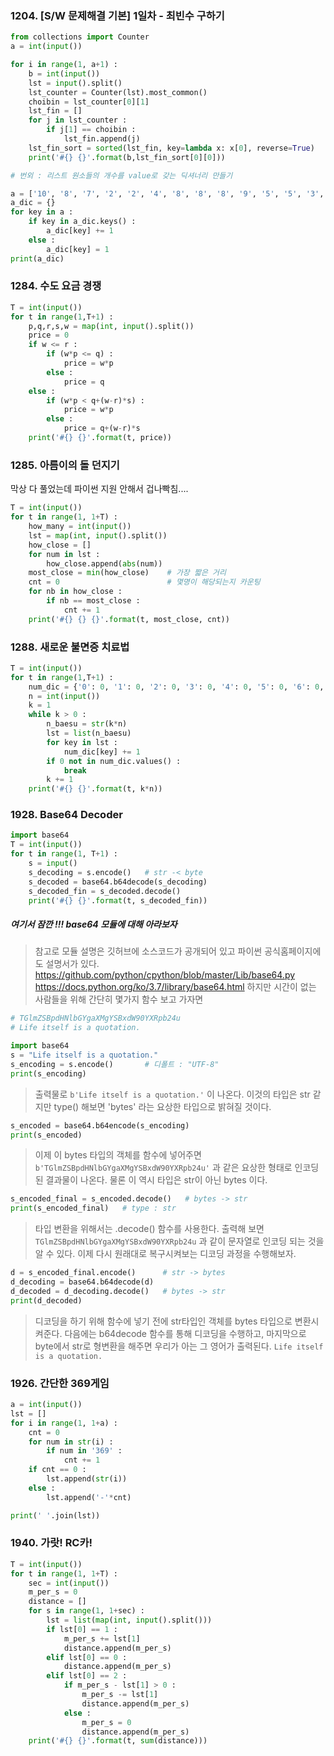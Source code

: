 ### 1204. [S/W 문제해결 기본] 1일차 - 최빈수 구하기
```python
from collections import Counter
a = int(input())

for i in range(1, a+1) : 
    b = int(input())
    lst = input().split()
    lst_counter = Counter(lst).most_common()
    choibin = lst_counter[0][1]
    lst_fin = []
    for j in lst_counter : 
        if j[1] == choibin : 
            lst_fin.append(j)
    lst_fin_sort = sorted(lst_fin, key=lambda x: x[0], reverse=True)
    print('#{} {}'.format(b,lst_fin_sort[0][0]))
```
```python
# 번외 : 리스트 원소들의 개수를 value로 갖는 딕셔너리 만들기 

a = ['10', '8', '7', '2', '2', '4', '8', '8', '8', '9', '5', '5', '3', '2', '2', '5', '5']
a_dic = {}
for key in a : 
    if key in a_dic.keys() : 
        a_dic[key] += 1
    else : 
        a_dic[key] = 1
print(a_dic)
```


### 1284. 수도 요금 경쟁
```python
T = int(input())
for t in range(1,T+1) : 
    p,q,r,s,w = map(int, input().split())
    price = 0
    if w <= r : 
        if (w*p <= q) : 
            price = w*p
        else : 
            price = q
    else : 
        if (w*p < q+(w-r)*s) : 
            price = w*p
        else : 
            price = q+(w-r)*s
    print('#{} {}'.format(t, price))
```


### 1285. 아름이의 돌 던지기
막상 다 풀었는데 파이썬 지원 안해서 겁나빡침.... 
```python
T = int(input())
for t in range(1, 1+T) : 
    how_many = int(input())
    lst = map(int, input().split())
    how_close = []
    for num in lst : 
        how_close.append(abs(num))
    most_close = min(how_close)    # 가장 짧은 거리
    cnt = 0                        # 몇명이 해당되는지 카운팅
    for nb in how_close : 
        if nb == most_close : 
            cnt += 1
    print('#{} {} {}'.format(t, most_close, cnt))
```


### 1288. 새로운 불면증 치료법
```python
T = int(input())
for t in range(1,T+1) : 
    num_dic = {'0': 0, '1': 0, '2': 0, '3': 0, '4': 0, '5': 0, '6': 0, '7': 0, '8': 0, '9': 0}
    n = int(input())
    k = 1
    while k > 0 : 
        n_baesu = str(k*n)
        lst = list(n_baesu)
        for key in lst : 
            num_dic[key] += 1
        if 0 not in num_dic.values() : 
            break
        k += 1
    print('#{} {}'.format(t, k*n))
```


### 1928. Base64 Decoder
```python
import base64
T = int(input())
for t in range(1, T+1) : 
    s = input()
    s_decoding = s.encode()   # str -< byte
    s_decoded = base64.b64decode(s_decoding)
    s_decoded_fin = s_decoded.decode()
    print('#{} {}'.format(t, s_decoded_fin))
```
##### 여기서 잠깐 !!! base64 모듈에 대해 아라보자
>참고로 모듈 설명은 깃허브에 소스코드가 공개되어 있고 파이썬 공식홈페이지에도 설명서가 있다. 
https://github.com/python/cpython/blob/master/Lib/base64.py
https://docs.python.org/ko/3.7/library/base64.html
하지만 시간이 없는 사람들을 위해 간단히 몇가지 함수 보고 가자면
```python
# TGlmZSBpdHNlbGYgaXMgYSBxdW90YXRpb24u
# Life itself is a quotation.

import base64
s = "Life itself is a quotation."
s_encoding = s.encode()       # 디폴트 : "UTF-8"
print(s_encoding)
```
>출력물로 `b'Life itself is a quotation.'` 이 나온다. 이것의 타입은 str 같지만 type() 해보면 'bytes' 라는 요상한 타입으로 밝혀질 것이다. 
```python
s_encoded = base64.b64encode(s_encoding)
print(s_encoded)
```
> 이제 이 bytes 타입의 객체를 함수에 넣어주면 `b'TGlmZSBpdHNlbGYgaXMgYSBxdW90YXRpb24u'` 과 같은 요상한 형태로 인코딩 된 결과물이 나온다. 물론 이 역시 타입은 str이 아닌 bytes 이다.
```python
s_encoded_final = s_encoded.decode()   # bytes -> str
print(s_encoded_final)   # type : str
```
> 타입 변환을 위해서는 .decode() 함수를 사용한다. 출력해 보면 `TGlmZSBpdHNlbGYgaXMgYSBxdW90YXRpb24u` 과 같이 문자열로 인코딩 되는 것을 알 수 있다. 이제 다시 원래대로 복구시켜보는 디코딩 과정을 수행해보자. 
```python
d = s_encoded_final.encode()      # str -> bytes
d_decoding = base64.b64decode(d)
d_decoded = d_decoding.decode()   # bytes -> str
print(d_decoded)
```
> 디코딩을 하기 위해 함수에 넣기 전에 str타입인 객체를 bytes 타입으로 변환시켜준다. 다음에는 b64decode 함수를 통해 디코딩을 수행하고, 마지막으로 byte에서 str로 형변환을 해주면 우리가 아는 그 영어가 출력된다. `Life itself is a quotation.` 


### 1926. 간단한 369게임
```python
a = int(input()) 
lst = []
for i in range(1, 1+a) :
    cnt = 0 
    for num in str(i) : 
        if num in '369' : 
            cnt += 1
    if cnt == 0 : 
        lst.append(str(i))
    else : 
        lst.append('-'*cnt)

print(' '.join(lst))
```


### 1940. 가랏! RC카! 
```python
T = int(input())
for t in range(1, 1+T) : 
    sec = int(input())
    m_per_s = 0
    distance = []
    for s in range(1, 1+sec) : 
        lst = list(map(int, input().split()))
        if lst[0] == 1 : 
            m_per_s += lst[1]
            distance.append(m_per_s)
        elif lst[0] == 0 : 
            distance.append(m_per_s) 
        elif lst[0] == 2 : 
            if m_per_s - lst[1] > 0 : 
                m_per_s -= lst[1]
                distance.append(m_per_s)
            else : 
                m_per_s = 0
                distance.append(m_per_s)
    print('#{} {}'.format(t, sum(distance)))
```

    